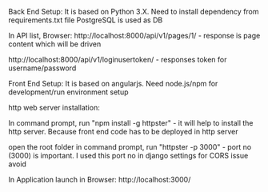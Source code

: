 Back End Setup:
   It is based on Python 3.X. 
   Need to install dependency from requirements.txt file
   PostgreSQL is used as DB

In API list, Browser:
http://localhost:8000/api/v1/pages/1/  - response is page content which will be driven

http://localhost:8000/api/v1/loginusertoken/  - responses token for username/password


Front End Setup:
  It is based on angularjs.
  Need node.js/npm for development/run environment setup

  http web server installation:

  In command prompt, run "npm install -g httpster"   - it will help to install the http server. Because front end code has to be deployed in http server

  open the root folder in command prompt, 
   run "httpster -p 3000"   - port no (3000) is important. I used this port no in django settings for CORS issue avoid

  
In Application launch in Browser:
  http://localhost:3000/